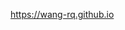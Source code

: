 <https://wang-rq.github.io>

<!---
wang-rq/wang-rq is a ✨ special ✨ repository because its `README.md` (this file) appears on your GitHub profile.
You can click the Preview link to take a look at your changes.
--->
